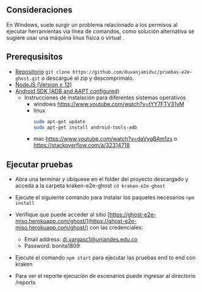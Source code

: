 ## Consideraciones

En Windows, suele surgir un problema relacionado a los permisos al ejecutar herramientas vía línea de comandos, como solución alternativa se sugiere usar una máquina linux física o virtual .

## Prerequsisitos
- [Repositorio](https://github.com/duvanjamidvc/pruebas-e2e-ghost.git) ```git clone https://github.com/duvanjamidvc/pruebas-e2e-ghost.git``` o descargué el zip y descomprímalo. 
- [NodeJS (Version ≥ 12)](https://nodejs.org)
- [Android SDK (ADB and AAPT configured)](https://developer.android.com/studio/releases/platform-tools#downloads)
    - Instrucciones de instalación para diferentes sistemas operativos
        - windows https://www.youtube.com/watch?v=tYY7FTV31vM
        - linux
            ```sh
            sudo apt-get update
            sudo apt-get install android-tools-adb
            ```
        - mac https://www.youtube.com/watch?v=daVygBAm1zs o https://stackoverflow.com/a/32314718
## Ejecutar pruebas
- Abra una terminar y ubíquese en el folder del proyecto descargado y acceda a la carpeta kraken-e2e-ghost ```cd kraken-e2e-ghost```
- Ejecute el siguiente comando para instalar los paquetes necesarios 
```npm install```
- Verifique que puede acceder al sitio  [https://ghost-e2e-miso.herokuapp.com/ghost/](https://ghost-e2e-miso.herokuapp.com/ghost/) con las credenciales:


  - Email address: dj.vargasc1@uniandes.edu.co
  - Password: bonita1809


- Ejecute el comando `npm start` para ejecutar las pruebas end to end con kraken

- Para ver el reporte ejecución de escenarios puede ingresar al directorio /reports